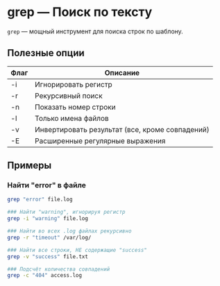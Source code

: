 # grep — Поиск по тексту

`grep` — мощный инструмент для поиска строк по шаблону.

## Полезные опции

| Флаг | Описание |
|------|----------|
| -i   | Игнорировать регистр |
| -r   | Рекурсивный поиск |
| -n   | Показать номер строки |
| -l   | Только имена файлов |
| -v   | Инвертировать результат (все, кроме совпадений) |
| -E   | Расширенные регулярные выражения |

## Примеры

### Найти "error" в файле
```bash
grep "error" file.log

### Найти "warning", игнорируя регистр
grep -i "warning" file.log

### Найти во всех .log файлах рекурсивно
grep -r "timeout" /var/log/

### Найти все строки, НЕ содержащие "success"
grep -v "success" file.txt

### Подсчёт количества совпадений
grep -c "404" access.log


